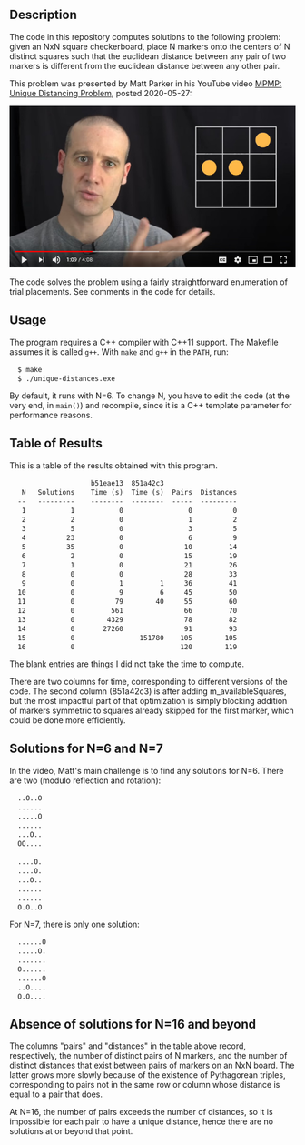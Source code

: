 ## Description

The code in this repository computes solutions to the following problem:
given an NxN square checkerboard, place N markers onto the centers of N
distinct squares such that the euclidean distance between any pair of
two markers is different from the euclidean distance between any other
pair.

This problem was presented by Matt Parker in his YouTube video
[MPMP: Unique Distancing Problem](https://www.youtube.com/watch?v=M_YOCQaI5QI),
posted 2020-05-27:

![Matt Parker Video](video-still.jpg)

The code solves the problem using a fairly straightforward enumeration
of trial placements.  See comments in the code for details.

## Usage

The program requires a C++ compiler with C++11 support.  The Makefile
assumes it is called `g++`.  With `make` and `g++` in the `PATH`, run:

```
  $ make
  $ ./unique-distances.exe
```

By default, it runs with N=6.  To change N, you have to edit the code
(at the very end, in `main()`) and recompile, since it is a C++ template
parameter for performance reasons.

## Table of Results

This is a table of the results obtained with this program.

```
                    b51eae13  851a42c3
   N   Solutions    Time (s)  Time (s)  Pairs  Distances
  --   ---------    --------  --------  -----  ---------
   1           1           0                0          0
   2           2           0                1          2
   3           5           0                3          5
   4          23           0                6          9
   5          35           0               10         14
   6           2           0               15         19
   7           1           0               21         26
   8           0           0               28         33
   9           0           1         1     36         41
  10           0           9         6     45         50
  11           0          79        40     55         60
  12           0         561               66         70
  13           0        4329               78         82
  14           0       27260               91         93
  15           0                151780    105        105
  16           0                          120        119
```

The blank entries are things I did not take the time to compute.

There are two columns for time, corresponding to different versions of
the code.  The second column (851a42c3) is after adding
m_availableSquares, but the most impactful part of that optimization is
simply blocking addition of markers symmetric to squares already skipped
for the first marker, which could be done more efficiently.

## Solutions for N=6 and N=7

In the video, Matt's main challenge is to find any solutions for N=6.
There are two (modulo reflection and rotation):

```
  ..O..O
  ......
  .....O
  ......
  ...O..
  OO....

  ....O.
  ....O.
  ...O..
  ......
  ......
  O.O..O
```

For N=7, there is only one solution:

```
  ......O
  .....O.
  .......
  O......
  ......O
  ..O....
  O.O....
```

## Absence of solutions for N=16 and beyond

The columns "pairs" and "distances" in the table above record,
respectively, the number of distinct pairs of N markers, and the number
of distinct distances that exist between pairs of markers on an NxN
board.  The latter grows more slowly because of the existence of
Pythagorean triples, corresponding to pairs not in the same row or
column whose distance is equal to a pair that does.

At N=16, the number of pairs exceeds the number of distances, so it
is impossible for each pair to have a unique distance, hence there
are no solutions at or beyond that point.
